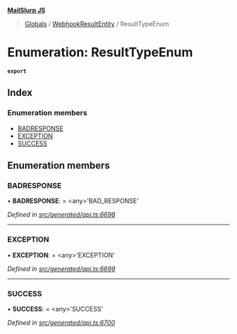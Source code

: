**[MailSlurp JS](../README.md)**

> [Globals](../README.md) / [WebhookResultEntity](../modules/webhookresultentity.md) / ResultTypeEnum

# Enumeration: ResultTypeEnum

**`export`** 

## Index

### Enumeration members

* [BADRESPONSE](webhookresultentity.resulttypeenum.md#badresponse)
* [EXCEPTION](webhookresultentity.resulttypeenum.md#exception)
* [SUCCESS](webhookresultentity.resulttypeenum.md#success)

## Enumeration members

### BADRESPONSE

•  **BADRESPONSE**:  = \<any>'BAD\_RESPONSE'

*Defined in [src/generated/api.ts:6698](https://github.com/mailslurp/mailslurp-client/blob/ad6aa3d/src/generated/api.ts#L6698)*

___

### EXCEPTION

•  **EXCEPTION**:  = \<any>'EXCEPTION'

*Defined in [src/generated/api.ts:6699](https://github.com/mailslurp/mailslurp-client/blob/ad6aa3d/src/generated/api.ts#L6699)*

___

### SUCCESS

•  **SUCCESS**:  = \<any>'SUCCESS'

*Defined in [src/generated/api.ts:6700](https://github.com/mailslurp/mailslurp-client/blob/ad6aa3d/src/generated/api.ts#L6700)*
